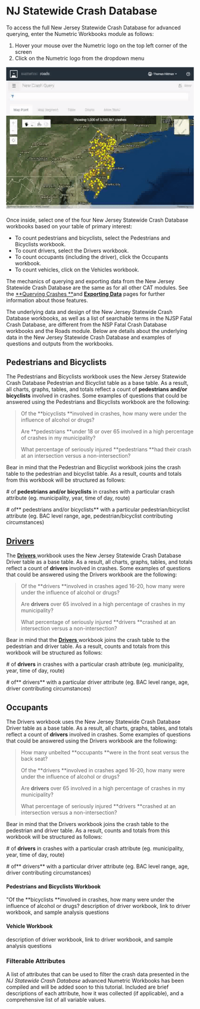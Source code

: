 # NJ Statewide Crash Database

To access the full New Jersey Statewide Crash Database for advanced querying, enter the Numetric Workbooks module as follows:

1. Hover your mouse over the Numetric logo on the top left corner of the screen
2. Click on the Numetric logo from the dropdown menu

![](/assets/workbooks.gif)

Once inside, select one of the four New Jersey Statewide Crash Database workbooks based on your table of primary interest:

* To count pedestrians and bicyclists, select the Pedestrians and Bicyclists workbook.
* To count drivers, select the Drivers workbook. 
* To count occupants \(including the driver\), click the Occupants workbook. 
* To count vehicles, click on the Vehicles workbook. 

The mechanics of querying and exporting data from the New Jersey Statewide Crash Database are the same as for all other CAT modules. See the [**Querying Crashes **](/chapter1/filtering-crashes.md)and [**Exporting Data**](/chapter1/exporting-data.md) pages for further information about those features.

The underlying data and design of the New Jersey Statewide Crash Database workbooks, as well as a list of searchable terms in the NJSP Fatal Crash Database, are different from the NSP Fatal Crash Database workbooks and the Roads module. Below are details about the underlying data in the New Jersey Statewide Crash Database and examples of questions and outputs from the workbooks.

## Pedestrians and Bicyclists

The Pedestrians and Bicyclists workbook uses the New Jersey Statewide Crash Database Pedestrian and Bicyclist table as a base table. As a result, all charts, graphs, tables, and totals reflect a count of **pedestrians and/or bicyclists** involved in crashes. Some examples of questions that could be answered using the Pedestrians and Bicyclists workbook are the following:

> Of the **bicyclists **involved in crashes, how many were under the influence of alcohol or drugs?
>
> Are **pedestrians **under 18 or over 65 involved in a high percentage of crashes in my municipality?
>
> What percentage of seriously injured **pedestrians **had their crash at an intersection versus a non-intersection?

Bear in mind that the Pedestrian and Bicyclist workbook joins the crash table to the pedestrian and bicyclist table. As a result, counts and totals from this workbook will be structured as follows:

\# of **pedestrians and/or bicyclists** in crashes with a particular crash attribute \(eg. municipality, year, time of day, route\)

\# of** pedestrians and/or bicyclists** with a particular pedestrian/bicyclist attribute \(eg. BAC level range, age, pedestrian/bicyclist contributing circumstances\)

## [Drivers](https://cloud.numetric.com/workbooks#/report2/0c8fa685-88d0-48d1-8355-36653e2bf64d)

The [**Drivers** ](https://cloud.numetric.com/workbooks#/report2/0c8fa685-88d0-48d1-8355-36653e2bf64d)workbook uses the New Jersey Statewide Crash Database Driver table as a base table. As a result, all charts, graphs, tables, and totals reflect a count of **drivers** involved in crashes. Some examples of questions that could be answered using the Drivers workbook are the following:

> Of the **drivers **involved in crashes aged 16-20, how many were under the influence of alcohol or drugs?
>
> Are **drivers** over 65 involved in a high percentage of crashes in my municipality?
>
> What percentage of seriously injured **drivers **crashed at an intersection versus a non-intersection?

Bear in mind that the [**Drivers** ](https://cloud.numetric.com/workbooks#/report2/0c8fa685-88d0-48d1-8355-36653e2bf64d)workbook joins the crash table to the pedestrian and driver table. As a result, counts and totals from this workbook will be structured as follows:

\# of **drivers** in crashes with a particular crash attribute \(eg. municipality, year, time of day, route\)

\# of** drivers** with a particular driver attribute \(eg. BAC level range, age, driver contributing circumstances\)

## Occupants

The Drivers workbook uses the New Jersey Statewide Crash Database Driver table as a base table. As a result, all charts, graphs, tables, and totals reflect a count of **drivers** involved in crashes. Some examples of questions that could be answered using the Drivers workbook are the following:

> How many unbelted **occupants **were in the front seat versus the back seat?
>
> Of the **drivers **involved in crashes aged 16-20, how many were under the influence of alcohol or drugs?
>
> Are **drivers** over 65 involved in a high percentage of crashes in my municipality?
>
> What percentage of seriously injured **drivers **crashed at an intersection versus a non-intersection?

Bear in mind that the Drivers workbook joins the crash table to the pedestrian and driver table. As a result, counts and totals from this workbook will be structured as follows:

\# of **drivers** in crashes with a particular crash attribute \(eg. municipality, year, time of day, route\)

\# of** drivers** with a particular driver attribute \(eg. BAC level range, age, driver contributing circumstances\)

#### Pedestrians and Bicyclists Workbook

"Of the **bicyclists **involved in crashes, how many were under the influence of alcohol or drugs? description of driver workbook, link to driver workbook, and sample analysis questions

#### Vehicle Workbook

description of driver workbook, link to driver workbook, and sample analysis questions

### Filterable Attributes

A list of attributes that can be used to filter the crash data presented in the _NJ Statewide Crash Database_ advanced Numetric Workbooks has been compiled and will be added soon to this tutorial. Included are brief descriptions of each attribute, how it was collected \(if applicable\), and a comprehensive list of all variable values.

